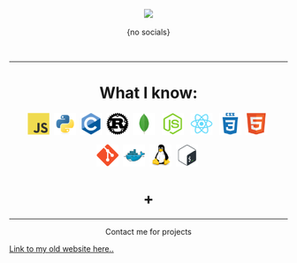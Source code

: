 <div id="header" align="center">
  <img src="https://media.tenor.com/images/edbcfe59b35c7260080de8e168e3dc8b/tenor.gif" width="500"/>
  <p>{no socials}</p>
  <img src="https://komarev.com/ghpvc/?username=l0bst3rr0r&style=flat-square&color=red" alt=""/>
</div>
<hr>
<div id="body" align="center">
  <h1>What I know:</h1>
  <img src="https://github.com/devicons/devicon/blob/master/icons/javascript/javascript-original.svg" title="JavaScript" alt="JavaScript" width="40" height="40"/>&nbsp;
  <img src="https://github.com/devicons/devicon/blob/master/icons/python/python-original.svg" title="Python" alt="Python" width="40" height="40"/>&nbsp;
  <img src="https://github.com/devicons/devicon/blob/master/icons/c/c-original.svg" title="C" alt="C" width="40" height="40"/>&nbsp;
  <img src="https://github.com/devicons/devicon/blob/master/icons/rust/rust-plain.svg" title="RUST {STILL LEARNING}" alt="RUST" width="40" height="40"/>&nbsp;
  <img src="https://github.com/devicons/devicon/blob/master/icons/mongodb/mongodb-original.svg" title="MONGODB" alt="mongodb" width="40" height="40"/>
&nbsp;
  <img src="https://github.com/devicons/devicon/blob/master/icons/nodejs/nodejs-original.svg" title="nodejs" alt="nodejs" width="40" height="40"/>
&nbsp;
  <img src="https://github.com/devicons/devicon/blob/master/icons/react/react-original.svg" title="react" alt="react" width="40" height="40"/>
  &nbsp;
   <img src="https://github.com/devicons/devicon/blob/master/icons/css3/css3-plain-wordmark.svg"  title="CSS3" alt="CSS" width="40" height="40"/>&nbsp;
  <img src="https://github.com/devicons/devicon/blob/master/icons/html5/html5-original.svg" title="HTML5" alt="HTML" width="40" height="40"/>&nbsp;

  
  
  <img src="https://github.com/devicons/devicon/blob/master/icons/git/git-original.svg" title="Git" alt="Git" width="40" height="40"/>&nbsp;
  <img src="https://github.com/devicons/devicon/blob/master/icons/docker/docker-original.svg" title="docker" alt="docker" width="40" height="40"/>&nbsp;
  <img src="https://github.com/devicons/devicon/blob/master/icons/linux/linux-original.svg" title="Linux" alt="Linux" width="40" height="40"/>&nbsp;
  <img src="https://github.com/devicons/devicon/blob/master/icons/bash/bash-original.svg" title="bash" alt="bash" width="40" height="40"/>&nbsp;
  <h1>+</h1>
</div>
<hr>
<p align="center">Contact me for projects</p>
<a align="center" href="https://kent.software" target="_blank">Link to my old website here..</a>
</div>
